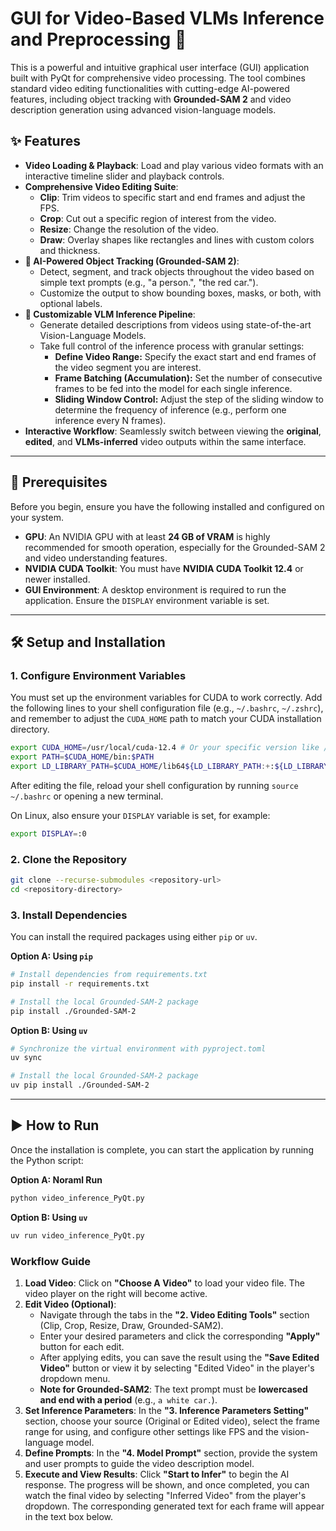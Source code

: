 # GUI for Video-Based VLMs Inference and Preprocessing 🚀

This is a powerful and intuitive graphical user interface (GUI) application built with PyQt for comprehensive video processing. The tool combines standard video editing functionalities with cutting-edge AI-powered features, including object tracking with **Grounded-SAM 2** and video description generation using advanced vision-language models.

## ✨ Features

* **Video Loading & Playback**: Load and play various video formats with an interactive timeline slider and playback controls.
* **Comprehensive Video Editing Suite**:
    * **Clip**: Trim videos to specific start and end frames and adjust the FPS.
    * **Crop**: Cut out a specific region of interest from the video.
    * **Resize**: Change the resolution of the video.
    * **Draw**: Overlay shapes like rectangles and lines with custom colors and thickness.
* **🤖 AI-Powered Object Tracking (Grounded-SAM 2)**:
    * Detect, segment, and track objects throughout the video based on simple text prompts (e.g., "a person.", "the red car.").
    * Customize the output to show bounding boxes, masks, or both, with optional labels.
* **🧠 Customizable VLM Inference Pipeline**:
    * Generate detailed descriptions from videos using state-of-the-art Vision-Language Models.
    * Take full control of the inference process with granular settings:
        * **Define Video Range:** Specify the exact start and end frames of the video segment you are interest.
        * **Frame Batching (Accumulation):** Set the number of consecutive frames to be fed into the model for each single inference.
        * **Sliding Window Control:** Adjust the step of the sliding window to determine the frequency of inference (e.g., perform one inference every N frames).
* **Interactive Workflow**: Seamlessly switch between viewing the **original**, **edited**, and **VLMs-inferred** video outputs within the same interface.

---

## 🔧 Prerequisites

Before you begin, ensure you have the following installed and configured on your system.

* **GPU**: An NVIDIA GPU with at least **24 GB of VRAM** is highly recommended for smooth operation, especially for the Grounded-SAM 2 and video understanding features.
* **NVIDIA CUDA Toolkit**: You must have **NVIDIA CUDA Toolkit 12.4** or newer installed.
* **GUI Environment**: A desktop environment is required to run the application. Ensure the `DISPLAY` environment variable is set.

---

## 🛠️ Setup and Installation

### 1. Configure Environment Variables

You must set up the environment variables for CUDA to work correctly. Add the following lines to your shell configuration file (e.g., `~/.bashrc`, `~/.zshrc`), and remember to adjust the `CUDA_HOME` path to match your CUDA installation directory.

```bash
export CUDA_HOME=/usr/local/cuda-12.4 # Or your specific version like /usr/local/cuda-12.8
export PATH=$CUDA_HOME/bin:$PATH
export LD_LIBRARY_PATH=$CUDA_HOME/lib64${LD_LIBRARY_PATH:+:${LD_LIBRARY_PATH}}
```

After editing the file, reload your shell configuration by running `source ~/.bashrc` or opening a new terminal.

On Linux, also ensure your `DISPLAY` variable is set, for example:
```bash
export DISPLAY=:0
```

### 2. Clone the Repository

```bash
git clone --recurse-submodules <repository-url>
cd <repository-directory>
```

### 3. Install Dependencies

You can install the required packages using either `pip` or `uv`.

**Option A: Using `pip`**

```bash
# Install dependencies from requirements.txt
pip install -r requirements.txt

# Install the local Grounded-SAM-2 package
pip install ./Grounded-SAM-2
```

**Option B: Using `uv`**

```bash
# Synchronize the virtual environment with pyproject.toml
uv sync

# Install the local Grounded-SAM-2 package
uv pip install ./Grounded-SAM-2
```

---

## ▶️ How to Run

Once the installation is complete, you can start the application by running the Python script:

**Option A: Noraml Run**
```bash
python video_inference_PyQt.py
```

**Option B: Using `uv`**
```bash
uv run video_inference_PyQt.py
```

### Workflow Guide
1.  **Load Video**: Click on **"Choose A Video"** to load your video file. The video player on the right will become active.
2.  **Edit Video (Optional)**:
    * Navigate through the tabs in the **"2. Video Editing Tools"** section (Clip, Crop, Resize, Draw, Grounded-SAM2).
    * Enter your desired parameters and click the corresponding **"Apply"** button for each edit.
    * After applying edits, you can save the result using the **"Save Edited Video"** button or view it by selecting "Edited Video" in the player's dropdown menu.
    * **Note for Grounded-SAM2**: The text prompt must be **lowercased and end with a period** (e.g., `a white car.`).
3.  **Set Inference Parameters**: In the **"3. Inference Parameters Setting"** section, choose your source (Original or Edited video), select the frame range for using, and configure other settings like FPS and the vision-language model.
4.  **Define Prompts**: In the **"4. Model Prompt"** section, provide the system and user prompts to guide the video description model.
5.  **Execute and View Results**: Click **"Start to Infer"** to begin the AI response. The progress will be shown, and once completed, you can watch the final video by selecting "Inferred Video" from the player's dropdown. The corresponding generated text for each frame will appear in the text box below.